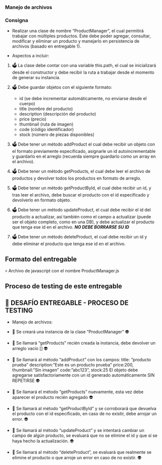 
### Manejo de archivos
### Consigna

+ Realizar una clase de nombre “ProductManager”, el cual permitirá trabajar con múltiples productos. 
Éste debe poder agregar, consultar, modificar y eliminar un producto y manejarlo en persistencia de archivos (basado en entregable 1).

* Aspectos a incluir:

1. 🗳️ La clase debe contar con una variable this.path, el cual se inicializará desde el constructor y debe recibir la ruta a trabajar desde el momento de generar su instancia.

2. 🗳️ Debe guardar objetos con el siguiente formato:
    - id (se debe incrementar automáticamente, no enviarse desde el cuerpo)
    - title (nombre del producto)
    - description (descripción del producto)
    - price (precio)
    - thumbnail (ruta de imagen)
    - code (código identificador)
    - stock (número de piezas disponibles)

3. 🗳️ Debe tener un método addProduct el cual debe recibir un objeto con el formato previamente especificado, asignarle un id autoincrementable y guardarlo en el arreglo (recuerda siempre guardarlo como un array en el archivo).

4. 🗳️ Debe tener un método getProducts, el cual debe leer el archivo de productos y devolver todos los productos en formato de arreglo.

5. 🗳️ Debe tener un método getProductById, el cual debe recibir un id, y tras leer el archivo, debe buscar el producto con el id especificado y devolverlo en formato objeto.

6. 🗳️ Debe tener un método updateProduct, el cual debe recibir el id del producto a actualizar, así también como el campo a actualizar (puede ser el objeto completo, como en una DB), y debe actualizar el producto que tenga ese id en el archivo. 
***NO DEBE BORRARSE SU ID***

7. 🗳️ Debe tener un método deleteProduct, el cual debe recibir un id y debe eliminar el producto que tenga ese id en el archivo.

## Formato del entregable
💀 Archivo de javascript con el nombre ProductManager.js

## Proceso de testing de este entregable 
🧪 DESAFÍO ENTREGABLE - PROCESO DE TESTING
---

- Manejo de archivos:
+ 🧪 Se creará una instancia de la clase “ProductManager” 👽

+ 🧪 Se llamará “getProducts” recién creada la instancia, debe devolver un arreglo vacío [] 👽

+ 🧪 Se llamará al método “addProduct” con los campos:
        title: “producto prueba”
        description:”Este es un producto prueba”
        price:200,
        thumbnail:”Sin imagen”
        code:”abc123”,
        stock:25
    El objeto debe agregarse satisfactoriamente con un id generado automáticamente SIN REPETIRSE 👽

+ 🧪 Se llamará el método “getProducts” nuevamente, esta vez debe aparecer el producto recién agregado 👽

+ 🧪 Se llamará al método “getProductById” y se corroborará que devuelva el producto con el id especificado, en caso de no existir, debe arrojar un error. 👽

+ 🧪 Se llamará al método “updateProduct” y se intentará cambiar un campo de algún producto, se evaluará que no se elimine el id y que sí se haya hecho la actualización. 👽

+ 🧪 Se llamará al método “deleteProduct”, se evaluará que realmente se elimine el producto o que arroje un error en caso de no existir. 👽
